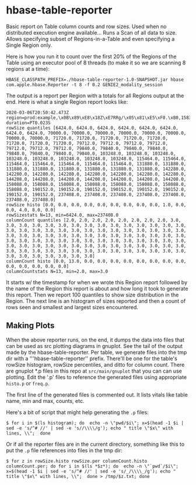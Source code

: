 <!--
 Licensed to the Apache Software Foundation (ASF) under one
 or more contributor license agreements.  See the NOTICE file
 distributed with this work for additional information
 regarding copyright ownership.  The ASF licenses this file
 to you under the Apache License, Version 2.0 (the
 "License"); you may not use this file except in compliance
 with the License.  You may obtain a copy of the License at

     http://www.apache.org/licenses/LICENSE-2.0

 Unless required by applicable law or agreed to in writing, software
 distributed under the License is distributed on an "AS IS" BASIS,
 WITHOUT WARRANTIES OR CONDITIONS OF ANY KIND, either express or implied.
 See the License for the specific language governing permissions and
 limitations under the License.
-->

# hbase-table-reporter
Basic report on Table column counts and row sizes. Used when no distributed
execution engine available... Runs a Scan of all data to size. Allows
specifying subset of Regions-in-a-Table and even specifying a
Single Region only.

Here is how you run it to count over the first 20% of the
Regions of the Table using an executor pool of 8 threads (to
make it so we are scanning 8 regions at a time):

```HBASE_CLASSPATH_PREFIX=./hbase-table-reporter-1.0-SNAPSHOT.jar hbase com.apple.hbase.Reporter -t 8 -f 0.2 GENIE2_modality_session```

The output is a report per Region with a totals for all Regions output at the end. Here is
what a single Region report looks like:

```
2020-03-06T20:50:42.473Z region=prod:example,\x0B\x89\xE8\x18Z\xE7RRg/\x05\x81\xE5\xF0.\xB0,1583452813195.d383921761f3ad7b9b1303ee672ff806., duration=PT0.023S
rowSize quantiles [6424.0, 6424.0, 6424.0, 6424.0, 6424.0, 6424.0, 6424.0, 6424.0, 70000.0, 70000.0, 70000.0, 70000.0, 70000.0, 70000.0, 70000.0, 70000.0, 71720.0, 71720.0, 71720.0, 71720.0, 71720.0, 71720.0, 71720.0, 71720.0, 79712.0, 79712.0, 79712.0, 79712.0, 79712.0, 79712.0, 79712.0, 79840.0, 79840.0, 79840.0, 79840.0, 79840.0, 79840.0, 79840.0, 79840.0, 103248.0, 103248.0, 103248.0, 103248.0, 103248.0, 103248.0, 103248.0, 103248.0, 115464.0, 115464.0, 115464.0, 115464.0, 115464.0, 115464.0, 115464.0, 131880.0, 131880.0, 131880.0, 131880.0, 131880.0, 131880.0, 131880.0, 131880.0, 142280.0, 142280.0, 142280.0, 142280.0, 142280.0, 142280.0, 142280.0, 142280.0, 144208.0, 144208.0, 144208.0, 144208.0, 144208.0, 144208.0, 144208.0, 158088.0, 158088.0, 158088.0, 158088.0, 158088.0, 158088.0, 158088.0, 158088.0, 190152.0, 190152.0, 190152.0, 190152.0, 190152.0, 190152.0, 190152.0, 190152.0, 237408.0, 237408.0, 237408.0, 237408.0, 237408.0, 237408.0, 237408.0]
rowSize histo [0.0, 0.0, 0.0, 0.0, 0.0, 0.0, 0.0, 0.0, 0.0, 1.0, 0.0, 0.0, 4.0, 8.0, 0.0]
rowSizestats N=13, min=6424.0, max=237408.0
columnCount quantiles [2.0, 2.0, 2.0, 2.0, 2.0, 2.0, 2.0, 2.0, 3.0, 3.0, 3.0, 3.0, 3.0, 3.0, 3.0, 3.0, 3.0, 3.0, 3.0, 3.0, 3.0, 3.0, 3.0, 3.0, 3.0, 3.0, 3.0, 3.0, 3.0, 3.0, 3.0, 3.0, 3.0, 3.0, 3.0, 3.0, 3.0, 3.0, 3.0, 3.0, 3.0, 3.0, 3.0, 3.0, 3.0, 3.0, 3.0, 3.0, 3.0, 3.0, 3.0, 3.0, 3.0, 3.0, 3.0, 3.0, 3.0, 3.0, 3.0, 3.0, 3.0, 3.0, 3.0, 3.0, 3.0, 3.0, 3.0, 3.0, 3.0, 3.0, 3.0, 3.0, 3.0, 3.0, 3.0, 3.0, 3.0, 3.0, 3.0, 3.0, 3.0, 3.0, 3.0, 3.0, 3.0, 3.0, 3.0, 3.0, 3.0, 3.0, 3.0, 3.0, 3.0, 3.0, 3.0, 3.0, 3.0, 3.0, 3.0, 3.0]
columnCount histo [0.0, 13.0, 0.0, 0.0, 0.0, 0.0, 0.0, 0.0, 0.0, 0.0, 0.0, 0.0, 0.0, 0.0, 0.0]
columnCountstats N=13, min=2.0, max=3.0
```
It starts w/ the timestamp for when we wrote this Region report followed by the name of the
Region this report is about and how long it took to generate this report. Then we report 100
quantiles to show size distribution in the Region. The next line is an histogram of sizes
reported and then a count of rows seen and smallest and largest sizes encountered.

## Making Plots

When the above reporter runs, on the end, it dumps the data into files that can be used as src plotting diagrams in gnuplot.
See the tail of the output made by the hbase-table-reporter. Per table, we generate files into the tmp dir with a '''hbase-table-reporter'' prefix.
There'll be one for the table's rowSize histogram, rowSize percentiles, and ditto for column count. There are gnuplot *.p files in
this repo at `src/main/gnuplot` that you can can use plotting. Edit the '.p' files to reference the generated files using
appropriate `histo.p` or `freq.p`.

The first line of the generated files is commented out. It lists vitals like table name, min and max, counts, etc.

Here's a bit of script that might help generating the `.p` files:
```
$ for i in $(ls histogram); do  echo -n \"pwd/$i\"; x=$(head -1 $i | sed -e 's/^# //' | sed -e 's//\\\\/g'); echo " title \"$x\" with lines, \\";  done
```

Or if all the reporter files are in the current directory, something like this to put the `.p` file references into files in the tmp dir:
```
$ for z in rowSize.histo rowSize.per columnCount.histo columnCount.per; do for i in $(ls *$z*); do  echo -n \"`pwd`/$i\"; x=$(head -1 $i | sed -e 's/^# //' | sed -e 's/_/\\\\_/g'); echo " title \"$x\" with lines, \\";  done > /tmp/$z.txt; done
```
